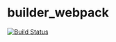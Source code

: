 # builder_webpack

[![Build Status](https://travis-ci.com/huangzhongxin/builder_webpack.svg?token=NysrZQwrV1Xsq1Ptkarv&branch=master)](https://travis-ci.com/huangzhongxin/builder_webpack)